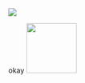 <img src="[https://shorturl.at/gzRSU](https://shorturl.at/qxJX2)"> 

okay
<img src="https://shorturl.at/gzRSU" height="100"/>
